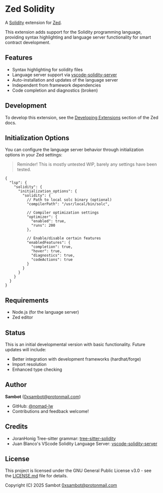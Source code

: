 # Zed Solidity

A [Solidity](https://soliditylang.org/) extension for [Zed](https://zed.dev).

This extension adds support for the Solidity programming language, providing syntax highlighting and language server functionality for smart contract development.

## Features

- Syntax highlighting for solidity files
- Language server support via [vscode-solidity-server](https://www.npmjs.com/package/vscode-solidity-server)
- Auto-installation and updates of the language server
- Independent from framework dependencies
- Code completion and diagnostics (broken)

## Development

To develop this extension, see the [Developing Extensions](https://zed.dev/docs/extensions/developing-extensions) section of the Zed docs.

## Initialization Options

You can configure the language server behavior through initialization options in your Zed settings:
> Reminder! This is mostly untested WIP, barely any settings have been tested.

```jsonc
{
  "lsp": {
    "solidity": {
      "initialization_options": {
        "solidity": {
          // Path to local solc binary (optional)
          "compilerPath": "/usr/local/bin/solc",

          // Compiler optimization settings
          "optimizer": {
            "enabled": true,
            "runs": 200
          },

          // Enable/disable certain features
          "enabledFeatures": {
            "completion": true,
            "hover": true,
            "diagnostics": true,
            "codeActions": true
          }
        }
      }
    }
  }
}
```

## Requirements

- Node.js (for the language server)
- Zed editor

## Status

This is an initial developmental version with basic functionality. Future updates will include:

- Better integration with development frameworks (hardhat/forge)
- Import resolution
- Enhanced type checking

## Author

**Sambot** ([0xsambot@protonmail.com](mailto:0xsambot@protonmail.com))
- GitHub: [@nomad-lw](https://github.com/nomad-lw)
- Contributions and feedback welcome!

## Credits

- JoranHonig Tree-sitter grammar: [tree-sitter-solidity](https://github.com/JoranHonig/tree-sitter-solidity)
- Juan Blanco's VScode Solidity Language Server: [vscode-solidity-server](https://www.npmjs.com/package/vscode-solidity-server)

## License

This project is licensed under the GNU General Public License v3.0 - see the [LICENSE.md](LICENSE.md) file for details.

Copyright (C) 2025 Sambot <0xsambot@protonmail.com>
